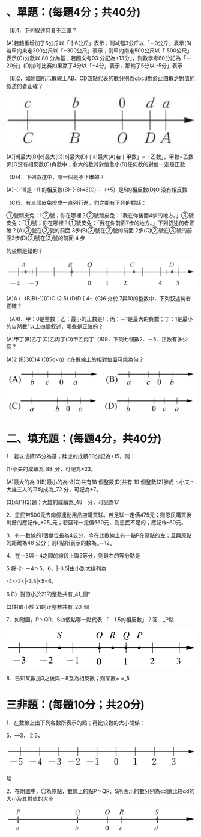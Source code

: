 # 、單題：(每題4分；共40分)

（B)1．下列叙述何者不正確？

(A)若體重增加了6公斤以「十6公斤」表示；则减輕3公斤以「－3公斤」表示(B)若甲向東走300公尺以「+300公尺」表示；则甲向南走500公尺以「 500公尺」表示(C)分數以 80 分為基；若國文考93 分記為+13分」，则數學考60分記為「－20分」(D)排球比赛如果赢了4分以「+4分」表示，那輸了5分以 -5分」表示

（B)2．如附圖所示數線上AB、CD四點代表的數分别為αbcd對於此四數之對值的叙述何者正確？

![](images\test_batch\Math\9a1be57c33530dc3f21f8a76d4ae05d186268d28733602b6e45c606664661451.png)

(A)|d|最大(B)|c|最大(C)|b|最大(D)丨a|最大(A)若丨甲數」=丨乙數」，甲數=乙數(B)O没有相反數(C)負數中；愈大的數其對值愈小(D)任何数的對值一定是正數

（D)4．下列叙逑中，哪一個是不正確的？

(A)-(-11)是 -11 的相反數(B)-(-8)=8(C)－（+5）是5的相反數(D)O 没有相反數

（C)5．有三顽皮兔排成一直列行進，們之間有下列的對話：

①號顽皮兔：「②號；你在哪裡？②號顽皮兔：「我在你後面4步的地方。」③號皮兔：「①號；你在哪裡？①號皮兔：「我在你前面7步的地方。」下列叙述何者正確？(A)③號在②號的前面 3步(B)③號在②號的前面 2步(C)②號在③號的前面3步(D)②號在③號的前面 4 步

的坐標是錯的？

![](images\test_batch\Math\bf3093963f626836c6acbf62ad70be26f98c3617da310fdb8aa026ab8644440b.png)

(A)A (- (B)B(-1)(C)C (2.5) (D)D ( 4-（C)6.介於 7與10的整数中，下列叙述何者正確？

（A)8．甲：0是整數；乙：最小的正數是1；丙：－1是最大的負數；丁：1是最小的自然數°以上四個叙述，哪些是正確的？

(A)甲丁(B)乙丁(C)乙丙丁(D)甲乙丙丁（B)9．下列七個數2、－5、正数有多少個？

(A)2 (B)3(C)4  (D)5q<q）c在數線上的相對位置可能為何？

![](images\test_batch\Math\462d02fdcdf453a188c2169e32166ad0ba0bd0a1c41ed0ba00307e2e2fbb5de9.png)

# 二、填充題：(每题4分，共40分)

1．若以成續65分為基；胖虎的成續80分記為+15，则：

(1)小夫的成續為_88_分，可記為+23。

(A)最大的為 9(B)最小的為-8(C)共有18 個整数(D)共有 19 個整數(2)胖虎丶小夫丶大雄三人的平均成為_72 分，可記為+7。

(3)承(1)(2)題；大雄的成續為_48　分，可記為17

2．恩民带500元去南億連動用品店購買球。若足球一定價475元；则恩民購買後剩餘的應記作_+25_元；若篮球一定價560元，则恩民不足的；應記作-60元。

3．有一數線的1個單位長為4公分，今在此數線上有一點P在原點的左；且與原點的距離為48 公分；则P點所表示的数為_－12_

4．在－3與－4之間的線段上取5等分，则最右的等分點是

5.将-2- －4丶5、6、|-3.5|由小到大排列為

-4<-2<|-3.5|<5<6。

6.(1）對值小於21的整數共有_41_個°

(2)對值小於 21的正整數共有_20_個

7．如附圖，P丶QR、S四個點哪一點代表 「－1.5的相反數」？答：_P點

![](images\test_batch\Math\33c584e92232d231ebb3e3036c91e95cad7d13b55cc8756ccd3a2b793ed10b1f.png)

8．已知某數加3之後與－8互為相反數；则某數= =_5

# 三非題：(每題10分；共20分)

1．在數線上出下列各數所表示的點；再比较數的大小關係：

5，—3， 2.5，

![](images\test_batch\Math\799c55875fd76fd4d24eeb51b0392df913c54edb5f822f144ba446abac171d2c.png)

略

2．在附圖中，〇為原點，數線上的點P丶QR、S所表示的數分别為αd請比较αd的大小及其對值的大小

![](images\test_batch\Math\e5f5585921206c67feddd8a6f0f4b5f6d26b1276828d642d20832b6a645e4d3c.png)

